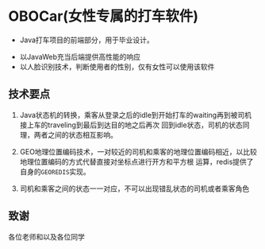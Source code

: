 # OBOCar(女性专属的打车软件) 
- Java打车项目的前端部分，用于毕业设计。
* 以JavaWeb充当后端提供高性能的响应
* 以人脸识别技术，判断使用者的性别，仅有女性可以使用该软件

## 技术要点
1. Java状态机的转换，乘客从登录之后的idle到开始打车的waiting再到被司机接上车的traveling到最后到达目的地之后再次
回到idle状态，司机的状态同理，两者之间的状态相互影响。

2. GEO地理位置编码技术，一对较近的司机和乘客的地理位置编码相近，以比较地理位置编码的方式代替直接对坐标点进行开方和平方根
运算，redis提供了自身的`GEOREDIS`实现。

3. 司机和乘客之间的状态一一对应，不可以出现错乱状态的司机或者乘客角色

## 致谢
各位老师和以及各位同学 